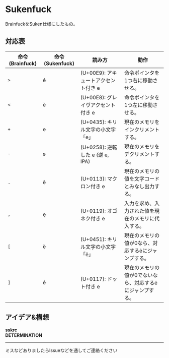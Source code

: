 # Sukenfuck
BrainfuckをSuken仕様にしたもの。


## 対応表
| 命令 (Brainfuck) | 命令 (Sukenfuck)| 読み方 | 動作 |
|--------------|------|--------|------|
| `>`          | é    | (U+00E9): アキュートアクセント付き e | 命令ポインタを1つ右に移動させる。 |
| `<`          | è    | (U+00E8): グレイヴアクセント付き e | 命令ポインタを1つ左に移動させる。 |
| `+`          | е    | (U+0435): キリル文字の小文字「е」 | 現在のメモリをインクリメントする。 |
| `-`          | ɘ    | (U+0258): 逆転した e (逆 e, IPA) | 現在のメモリをデクリメントする。 |
| `.`          | ē    | (U+0113): マクロン付き e | 現在のメモリの値を文字コードとみなし出力する。 |
| `,`          | ę    | (U+0119): オゴネク付き e | 入力を求め、入力された値を現在のメモリに代入する。 |
| `[`          | ё    | (U+0451): キリル文字の小文字「ё」 | 現在のメモリの値が0なら、対応するėにジャンプする。 |
| `]`          | ė    | (U+0117): ドット付き e | 現在のメモリの値が0でないなら、対応するёにジャンプする。 |


## アイデア&構想
**sskrc**  
**DETERMINATION**

---
ミスなどありましたらIssueなどを通してご連絡ください
